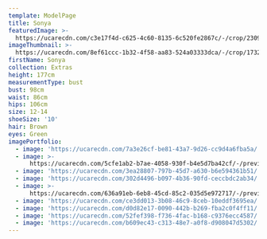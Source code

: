 ```yaml
---
template: ModelPage
title: Sonya
featuredImage: >-
  https://ucarecdn.com/c3e17f4d-c625-4c60-8135-6c520fe2867c/-/crop/2309x1172/0,0/-/preview/
imageThumbnail: >-
  https://ucarecdn.com/8ef61ccc-1b32-4f58-aa83-524a03333dca/-/crop/1732x1633/0,0/-/preview/
firstName: Sonya
collection: Extras
height: 177cm
measurementType: bust
bust: 98cm
waist: 86cm
hips: 106cm
size: 12-14
shoeSize: '10'
hair: Brown
eyes: Green
imagePortfolio:
  - image: 'https://ucarecdn.com/7a3e26cf-be81-43a7-9d26-cc9d4a6fba5a/'
  - image: >-
      https://ucarecdn.com/5cfe1ab2-b7ae-4058-930f-b4e5d7ba42cf/-/preview/-/rotate/90/
  - image: 'https://ucarecdn.com/3ea28807-797b-45d7-a630-b6e594361b51/'
  - image: 'https://ucarecdn.com/302d4496-b097-4b36-90fd-ceccbdc2ab34/'
  - image: >-
      https://ucarecdn.com/636a91eb-6eb8-45cd-85c2-035d5e972717/-/preview/-/rotate/90/
  - image: 'https://ucarecdn.com/ce3dd013-3b08-46c9-8ceb-10eddf3695ea/'
  - image: 'https://ucarecdn.com/d0d82e17-0090-442b-b269-fba2c0f4ff11/'
  - image: 'https://ucarecdn.com/52fef398-f736-4fac-b168-c9376ecc4587/'
  - image: 'https://ucarecdn.com/b609ec43-c313-48e7-a0f8-d908047d5302/'
---
```


